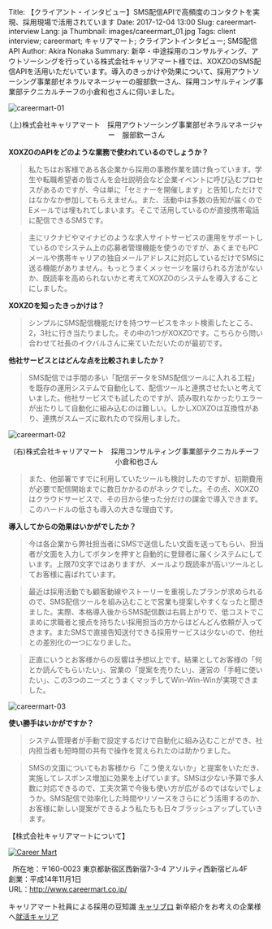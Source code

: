 Title: 【クライアント・インタビュー】SMS配信APIで高頻度のコンタクトを実現、採用現場で活用されています
Date: 2017-12-04 13:00
Slug: careermart-interview
Lang: ja
Thumbnail: images/careermart_01.jpg
Tags: client interview; careermart; キャリアマート; クライアントインタビュー; SMS配信API
Author: Akira Nonaka
Summary: 新卒・中途採用のコンサルティング、アウトソーシングを行っている株式会社キャリアマート様では、XOXZOのSMS配信APIを活用いただいています。導入のきっかけや効果について、採用アウトソーシング事業部ゼネラルマネージャーの服部欽一さん、採用コンサルティング事業部テクニカルチーフの小倉和也さんに伺いました。

![careermart-01](/images/careermart_01.jpg)
<div style="text-align: center;">(上)株式会社キャリアマート　採用アウトソーシング事業部ゼネラルマネージャー　服部欽一さん</div>

__XOXZOのAPIをどのような業務で使われているのでしょうか？__

>私たちはお客様である各企業から採用の事務作業を請け負っています。学生や転職希望者の皆さんを会社説明会など企業イベントに呼び込むプロセスがあるのですが、今は単に「セミナーを開催します」と告知しただけではなかなか参加してもらえません。また、活動中は多数の告知が届くのでEメールでは埋もれてしまいます。そこで活用しているのが直接携帯電話に配信できるSMSです。

>主にリクナビやマイナビのような求人サイトサービスの運用をサポートしているのでシステム上の応募者管理機能を使うのですが、あくまでもPCメールや携帯キャリアの独自メールアドレスに対応しているだけでSMSに送る機能がありません。もっとうまくメッセージを届けられる方法がないか、既読率を高められないかと考えてXOXZOのシステムを導入することにしました。

__XOXZOを知ったきっかけは？__

>シンプルにSMS配信機能だけを持つサービスをネット検索したところ、2，3社に行き当たりました。その中の1つがXOXZOです。こちらから問い合わせて社長のイクバルさんに来ていただいたのが最初です。

__他社サービスとはどんな点を比較されましたか？__

>SMS配信では手間の多い「配信データをSMS配信ツールに入れる工程」を既存の運用システムで自動化して、配信ツールと連携させたいと考えていました。他社サービスでも試したのですが、読み取れなかったりエラーが出たりして自動化に組み込むのは難しい。しかしXOXZOは互換性があり、連携がスムーズに取れたので採用しました。

![careermart-02](/images/careermart_02.jpg)
<div style="text-align: center;">(右)株式会社キャリアマート　採用コンサルティング事業部テクニカルチーフ　小倉和也さん</div>

>また、他部署ですでに利用していたツールも検討したのですが、初期費用が必要で配信開始までに数日かかるのがネックでした。その点、XOXZOはクラウドサービスで、その日から使った分だけの課金で導入できます。このハードルの低さも導入の大きな理由です。

__導入してからの効果はいかがでしたか？__

>今は各企業から弊社担当者にSMSで送信したい文面を送ってもらい、担当者が文面を入力してボタンを押すと自動的に登録者に届くシステムにしています。上限70文字ではありますが、メールより既読率が高いツールとしてお客様に喜ばれています。

>最近は採用活動でも顧客動線やストーリーを重視したプランが求められるので、SMS配信ツールを組み込むことで営業も提案しやすくなったと聞きました。実際、本格導入後からSMS配信数は右肩上がりで、低コストでこまめに求職者と接点を持ちたい採用担当の方からはどんどん依頼が入ってきます。またSMSで直接告知送付できる採用サービスは少ないので、他社との差別化の一つになりました。

>正直にいうとお客様からの反響は予想以上です。結果としてお客様の「何とか読んでもらいたい」、営業の「提案を売りたい」、運営の「手軽に使いたい」、この3つのニーズとうまくマッチしてWin-Win-Winが実現できました。

![careermart-03](/images/careernart_03.jpg)

__使い勝手はいかがですか？__

>システム管理者が手動で設定するだけで自動化に組み込むことができ、社内担当者も短時間の共有で操作を覚えられたのは助かりました。

>SMSの文面についてもお客様から「こう使えないか」と提案をいただき、実施してレスポンス増加に効果を上げています。SMSは少ない予算で多人数に対応できるので、工夫次第で今後も使い方が広がるのではないでしょうか。SMS配信で効率化した時間やリソースをさらにどう活用するのか、お客様に新しい提案ができるよう私たちも日々ブラッシュアップしていきます。


【株式会社キャリアマートについて】

[![Career Mart]({filename}/images/client-logos/career-mart-logo.jpg)](http://www.careermart.co.jp/)

 
所在地：〒160-0023 東京都新宿区西新宿7-3-4 アソルティ西新宿ビル4F  
創業：平成14年11月1日  
URL：<http://www.careermart.co.jp/>

キャリアマート社員による採用の豆知識 [キャリブロ](https://www.careermart.co.jp/blog/)
新卒紹介をお考えの企業様へ[就活キャリア](http://www.shukatsu-career.co.jp/)

